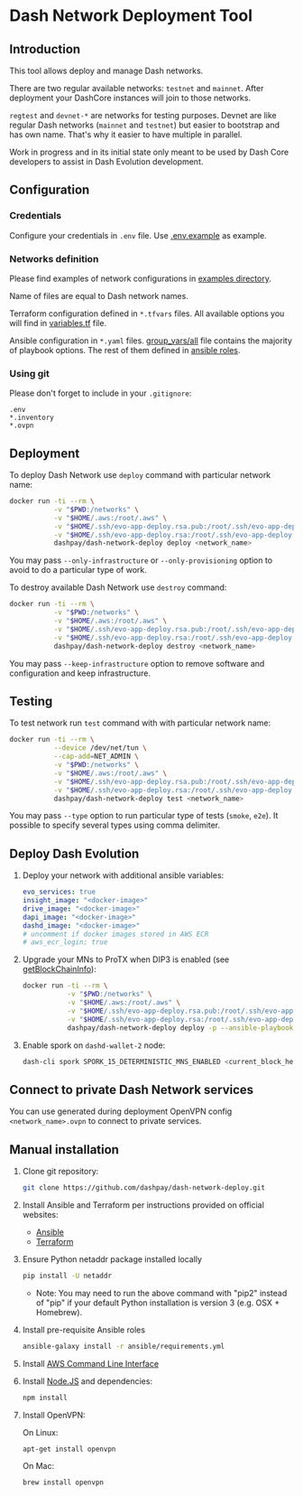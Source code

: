 # Dash Network Deployment Tool

## Introduction

This tool allows deploy and manage Dash networks.

There are two regular available networks: `testnet` and `mainnet`.
After deployment your DashCore instances will join to those networks.

`regtest` and `devnet-*` are networks for testing purposes.
Devnet are like regular Dash networks (`mainnet` and `testnet`)
but easier to bootstrap and has own name. That's why it easier to have multiple in parallel.  

Work in progress and in its initial state only meant to be used by Dash Core
developers to assist in Dash Evolution development.

## Configuration

### Credentials

Configure your credentials in `.env` file.
Use [.env.example](https://github.com/dashpay/dash-network-deploy/blob/master/examples/.env.example) as example.

### Networks definition

Please find examples of network configurations
in [examples directory](https://github.com/dashpay/dash-network-deploy/tree/master/examples/).

Name of files are equal to Dash network names.

Terraform configuration defined in `*.tfvars` files.
All available options you will find
in [variables.tf](https://github.com/dashpay/dash-network-deploy/blob/master/terraform/aws/variables.tf) file.

Ansible configuration in `*.yaml` files.
[group_vars/all](https://github.com/dashpay/dash-network-deploy/blob/master/ansible/group_vars/all)
file contains the majority of playbook options.
The rest of them defined in [ansible roles](https://github.com/dashpay/dash-network-deploy/tree/master/ansible/roles).

### Using git

Please don't forget to include in your `.gitignore`:
```
.env
*.inventory
*.ovpn
```

## Deployment

To deploy Dash Network use `deploy` command with particular network name:

```bash
docker run -ti --rm \
           -v "$PWD:/networks" \
           -v "$HOME/.aws:/root/.aws" \
           -v "$HOME/.ssh/evo-app-deploy.rsa.pub:/root/.ssh/evo-app-deploy.rsa.pub" \
           -v "$HOME/.ssh/evo-app-deploy.rsa:/root/.ssh/evo-app-deploy.rsa" \
           dashpay/dash-network-deploy deploy <network_name>
```

You may pass `--only-infrastructure` or `--only-provisioning` option to avoid to do a particular type of work.

To destroy available Dash Network use `destroy` command:

```bash
docker run -ti --rm \
           -v "$PWD:/networks" \
           -v "$HOME/.aws:/root/.aws" \
           -v "$HOME/.ssh/evo-app-deploy.rsa.pub:/root/.ssh/evo-app-deploy.rsa.pub" \
           -v "$HOME/.ssh/evo-app-deploy.rsa:/root/.ssh/evo-app-deploy.rsa" \
           dashpay/dash-network-deploy destroy <network_name>
```

You may pass `--keep-infrastructure` option to remove software and configuration and keep infrastructure.

## Testing

To test network run `test` command with with particular network name:

```bash
docker run -ti --rm \
           --device /dev/net/tun \
           --cap-add=NET_ADMIN \
           -v "$PWD:/networks" \
           -v "$HOME/.aws:/root/.aws" \
           -v "$HOME/.ssh/evo-app-deploy.rsa.pub:/root/.ssh/evo-app-deploy.rsa.pub" \
           -v "$HOME/.ssh/evo-app-deploy.rsa:/root/.ssh/evo-app-deploy.rsa" \
           dashpay/dash-network-deploy test <network_name>
```

You may pass `--type` option to run particular type of tests (`smoke`, `e2e`).
It possible to specify several types using comma delimiter.

## Deploy Dash Evolution

1. Deploy your network with additional ansible variables:

    ```yaml
    evo_services: true
    insight_image: "<docker-image>"
    drive_image: "<docker-image>"
    dapi_image: "<docker-image>"
    dashd_image: "<docker-image>"
    # uncomment if docker images stored in AWS ECR
    # aws_ecr_login: true
    ```

2. Upgrade your MNs to ProTX when DIP3 is enabled
   (see [getBlockChainInfo](https://dash-docs.github.io/en/developer-reference#getblockchaininfo)):

    ```bash
    docker run -ti --rm \
               -v "$PWD:/networks" \
               -v "$HOME/.aws:/root/.aws" \
               -v "$HOME/.ssh/evo-app-deploy.rsa.pub:/root/.ssh/evo-app-deploy.rsa.pub" \
               -v "$HOME/.ssh/evo-app-deploy.rsa:/root/.ssh/evo-app-deploy.rsa" \
               dashpay/dash-network-deploy deploy -p --ansible-playbook=upgrade-to-protx <network_name>
    ```

3. Enable spork on `dashd-wallet-2` node:

    ```bash
    dash-cli spork SPORK_15_DETERMINISTIC_MNS_ENABLED <current_block_heigth+10>
    ```

## Connect to private Dash Network services

You can use generated during deployment OpenVPN config `<network_name>.ovpn` to connect to private services.

## Manual installation

1. Clone git repository:

    ```bash
    git clone https://github.com/dashpay/dash-network-deploy.git
    ```

2. Install Ansible and Terraform per instructions provided on official websites:

    * [Ansible](https://docs.ansible.com/ansible/latest/installation_guide/intro_installation.html)
    * [Terraform](https://www.terraform.io/intro/getting-started/install.html)
    
3. Ensure Python netaddr package installed locally

    ```bash
    pip install -U netaddr
    ```
    
    * Note: You may need to run the above command with "pip2" instead of "pip" if
      your default Python installation is version 3 (e.g. OSX + Homebrew).

4. Install pre-requisite Ansible roles

    ```bash
    ansible-galaxy install -r ansible/requirements.yml
    ```
      
5. Install [AWS Command Line Interface](https://docs.aws.amazon.com/cli/latest/userguide/installing.html)


6. Install [Node.JS](https://nodejs.org/en/download/) and dependencies:

    ```bash
    npm install
    ```
    
7. Install OpenVPN:

    On Linux:
    ```bash
    apt-get install openvpn
    ```
    
    On Mac:
    ```bash
    brew install openvpn
    ```
